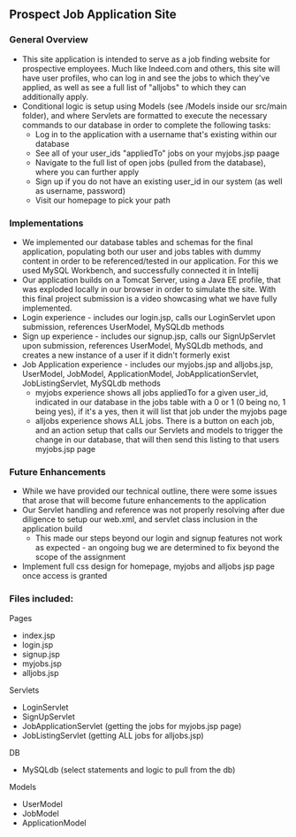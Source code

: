 ## Prospect Job Application Site
### General Overview
- This site application is intended to serve as a job finding website for prospective employees. Much like Indeed.com and others, this site will have user profiles, who can log in and see the jobs to which they've applied, as well as see a full list of "alljobs" to which they can additionally apply.
- Conditional logic is setup using Models (see /Models inside our src/main folder), and where Servlets are formatted to execute the necessary commands to our database in order to complete the following tasks:
  - Log in to the application with a username that's existing within our database
  - See all of your user_ids "appliedTo" jobs on your myjobs.jsp paage
  - Navigate to the full list of open jobs (pulled from the database), where you can further apply
  - Sign up if you do not have an existing user_id in our system (as well as username, password)
  - Visit our homepage to pick your path 

### Implementations
- We implemented our database tables and schemas for the final application, populating both our user and jobs tables with dummy content in order to be referenced/tested in our application. For this we used MySQL Workbench, and successfully connected it in Intellij
- Our application builds on a Tomcat Server, using a Java EE profile, that was exploded locally in our browser in order to simulate the site. With this final project submission is a video showcasing what we have fully implemented.
- Login experience - includes our login.jsp, calls our LoginServlet upon submission, references UserModel, MySQLdb methods
- Sign up experience - includes our signup.jsp, calls our SignUpServlet upon submission, references UserModel, MySQLdb methods, and creates a new instance of a user if it didn't formerly exist
- Job Application experience - includes our myjobs.jsp and alljobs.jsp, UserModel, JobModel, ApplicationModel, JobApplicationServlet, JobListingServlet, MySQLdb methods
  - myjobs experience shows all jobs appliedTo for a given user_id, indicated in our database in the jobs table with a 0 or 1 (0 being no, 1 being yes), if it's a yes, then it will list that job under the myjobs page
  - alljobs experience shows ALL jobs. There is a button on each job, and an action setup that calls our Servlets and models to trigger the change in our database, that will then send this listing to that users myjobs.jsp page


### Future Enhancements 
- While we have provided our technical outline, there were some issues that arose that will become future enhancements to the application
- Our Servlet handling and reference was not properly resolving after due diligence to setup our web.xml, and servlet class inclusion in the application build
  - This made our steps beyond our login and signup features not work as expected - an ongoing bug we are determined to fix beyond the scope of the assignment
- Implement full css design for homepage, myjobs and alljobs jsp page once access is granted


### Files included:
Pages  

- index.jsp
- login.jsp 
- signup.jsp 
- myjobs.jsp
- alljobs.jsp

Servlets 

- LoginServlet 
- SignUpServlet 
- JobApplicationServlet (getting the jobs for myjobs.jsp page) 
- JobListingServlet (getting ALL jobs for alljobs.jsp)

DB 

- MySQLdb (select statements and logic to pull from the db)

Models 

- UserModel 
- JobModel
- ApplicationModel
